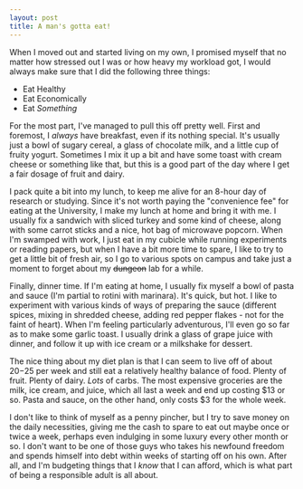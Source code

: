 ```yaml
---
layout: post
title: A man's gotta eat!
---
```


When I moved out and started living on my own, I promised myself that no matter how stressed out I was or how heavy my workload got, I would always make sure that I did the following three things:

 * Eat Healthy
 * Eat Economically
 * Eat *Something*

For the most part, I've managed to pull this off pretty well. First and foremost, I *always* have breakfast, even if its nothing special. It's usually just a bowl of sugary cereal, a glass of chocolate milk, and a little cup of fruity yogurt. Sometimes I mix it up a bit and have some toast with cream cheese or something like that, but this is a good part of the day where I get a fair dosage of fruit and dairy.

I pack quite a bit into my lunch, to keep me alive for an 8-hour day of research or studying. Since it's not worth paying the "convenience fee" for eating at the University, I make my lunch at home and bring it with me. I usually fix a sandwich with sliced turkey and some kind of cheese, along with some carrot sticks and a nice, hot bag of microwave popcorn. When I'm swamped with work, I just eat in my cubicle while running experiments or reading papers, but when I have a bit more time to spare, I like to try to get a little bit of fresh air, so I go to various spots on campus and take just a moment to forget about my ~~dungeon~~ lab for a while.

Finally, dinner time. If I'm eating at home, I usually fix myself a bowl of pasta and sauce (I'm partial to rotini with marinara). It's quick, but hot. I like to experiment with various kinds of ways of preparing the sauce (different spices, mixing in shredded cheese, adding red pepper flakes - not for the faint of heart). When I'm feeling particularly adventurous, I'll even go so far as to make some garlic toast. I usually drink a glass of grape juice with dinner, and follow it up with ice cream or a milkshake for dessert.

The nice thing about my diet plan is that I can seem to live off of about $20-$25 per week and still eat a relatively healthy balance of food. Plenty of fruit. Plenty of dairy. *Lots* of carbs. The most expensive groceries are the milk, ice cream, and juice, which all last a week and end up costing $13 or so. Pasta and sauce, on the other hand, only costs $3 for the whole week.

I don't like to think of myself as a penny pincher, but I try to save money on the daily necessities, giving me the cash to spare to eat out maybe once or twice a week, perhaps even indulging in some luxury every other month or so. I don't want to be one of those guys who takes his newfound freedom and spends himself into debt within weeks of starting off on his own. After all, and I'm budgeting things that I *know* that I can afford, which is what part of being a responsible adult is all about.
